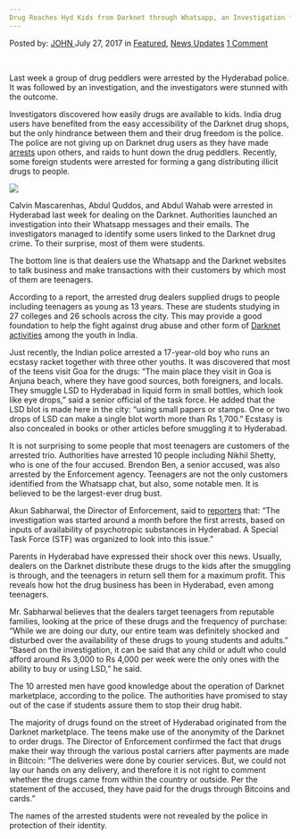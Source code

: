 ```yaml
---
Drug Reaches Hyd Kids from Darknet through Whatsapp, an Investigation from Last Week Bust
---
```

<article class="post-listing post-21583 post type-post status-publish format-standard has-post-thumbnail hentry category-deepdot-news category-news-updates">
    <div class="post-inner">
        <span>Posted by: <a href="https://www.deepdotweb.com/author/john/" title="">JOHN </a></span>
    <span>July 27, 2017</span>
    <span>in <a href="https://www.deepdotweb.com/category/deepdot-news/" rel="category tag">Featured</a>, <a href="https://www.deepdotweb.com/category/news-updates/" rel="category tag">News Updates</a></span>
    <span><a href="https://www.deepdotweb.com/2017/07/27/drug-reaches-hyd-kids-from/#comments">1 Comment</a></span>
    </p>
    <div class="clear"></div>
    <div class="entry">
    <p>&nbsp;</p>
    <p>Last week a group of drug peddlers were arrested by the Hyderabad police. It was followed by an investigation, and the investigators were stunned with the outcome.</p>
    <p>Investigators discovered how easily drugs are available to kids. India drug users have benefited from the easy accessibility of the Darknet drug shops, but the only hindrance between them and their drug freedom is the police. The police are not giving up on Darknet drug users as they have made <a href="https://www.deepdotweb.com/2015/12/22/two-drug-dealers-busted-in-india/">arrests</a> upon others, and raids to hunt down the drug peddlers. Recently, some foreign students were arrested for forming a gang distributing illicit drugs to people.</p>
    <p><img class="wp-image-21591 aligncenter" src="https://www.deepdotweb.com/wp-content/uploads/2017/07/word-image-137.jpeg" srcset="https://www.deepdotweb.com/wp-content/uploads/2017/07/word-image-137.jpeg 301w, https://www.deepdotweb.com/wp-content/uploads/2017/07/word-image-137-300x166.jpeg 300w" sizes="(max-width: 301px) 100vw, 301px" /></p>
    <p>Calvin Mascarenhas, Abdul Quddos, and Abdul Wahab were arrested in Hyderabad last week for dealing on the Darknet. Authorities launched an investigation into their Whatsapp messages and their emails. The investigators managed to identify some users linked to the Darknet drug crime. To their surprise, most of them were students.</p>
    <p>The bottom line is that dealers use the Whatsapp and the Darknet websites to talk business and make transactions with their customers by which most of them are teenagers.</p>
    <p>According to a report, the arrested drug dealers supplied drugs to people including teenagers as young as 13 years. These are students studying in 27 colleges and 26 schools across the city. This may provide a good foundation to help the fight against drug abuse and other form of <a href="https://www.deepdotweb.com/2017/05/27/indian-government-provides-cyber-safety-lessons-teens-prevent-dark-web-activity/">Darknet activities</a> among the youth in India.</p>
    <p>Just recently, the Indian police arrested a 17-year-old boy who runs an ecstasy racket together with three other youths. It was discovered that most of the teens visit Goa for the drugs: “The main place they visit in Goa is Anjuna beach, where they have good sources, both foreigners, and locals. They smuggle LSD to Hyderabad in liquid form in small bottles, which look like eye drops,” said a senior official of the task force. He added that the LSD blot is made here in the city: “using small papers or stamps. One or two drops of LSD can make a single blot worth more than Rs 1,700.” Ecstasy is also concealed in books or other articles before smuggling it to Hyderabad.</p>
    <p>It is not surprising to some people that most teenagers are customers of the arrested trio. Authorities have arrested 10 people including Nikhil Shetty, who is one of the four accused. Brendon Ben, a senior accused, was also arrested by the Enforcement agency. Teenagers are not the only customers identified from the Whatsapp chat, but also, some notable men. It is believed to be the largest-ever drug bust.</p>
    <p>Akun Sabharwal, the Director of Enforcement, said to <a href="http://www.thenewsminute.com/article/dark-web-through-whatsapp-investigating-officer-tells-tnm-how-drugs-reach-hyd-kids-65018">reporters</a> that: &#8220;The investigation was started around a month before the first arrests, based on inputs of availability of psychotropic substances in Hyderabad. A Special Task Force (STF) was organized to look into this issue.&#8221;</p>
    <p>Parents in Hyderabad have expressed their shock over this news. Usually, dealers on the Darknet distribute these drugs to the kids after the smuggling is through, and the teenagers in return sell them for a maximum profit. This reveals how hot the drug business has been in Hyderabad, even among teenagers.</p>
    <p>Mr. Sabharwal believes that the dealers target teenagers from reputable families, looking at the price of these drugs and the frequency of purchase: &#8220;While we are doing our duty, our entire team was definitely shocked and disturbed over the availability of these drugs to young students and adults.” “Based on the investigation, it can be said that any child or adult who could afford around Rs 3,000 to Rs 4,000 per week were the only ones with the ability to buy or using LSD,&#8221; he said.</p>
    <p>The 10 arrested men have good knowledge about the operation of Darknet marketplace, according to the police. The authorities have promised to stay out of the case if students assure them to stop their drug habit.</p>
    <p>The majority of drugs found on the street of Hyderabad originated from the Darknet marketplace. The teens make use of the anonymity of the Darknet to order drugs. The Director of Enforcement confirmed the fact that drugs make their way through the various postal carriers after payments are made in Bitcoin: &#8220;The deliveries were done by courier services. But, we could not lay our hands on any delivery, and therefore it is not right to comment whether the drugs came from within the country or outside. Per the statement of the accused, they have paid for the drugs through Bitcoins and cards.&#8221;</p>
    <p>The names of the arrested students were not revealed by the police in protection of their identity.</p>
    </div>
    <span style="display:none" class="updated">2017-07-27</span>
    <div style="display:none" class="vcard author" itemprop="author" itemscope itemtype="http://schema.org/Person"><strong class="fn" itemprop="name"><a href="https://www.deepdotweb.com/author/john/" title="Posts by JOHN" rel="author">JOHN</a></strong></div>
    </div>
</article>

